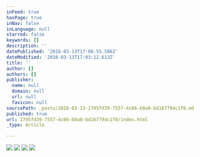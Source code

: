 ```yaml
---
inFeed: true
hasPage: true
inNav: false
inLanguage: null
starred: false
keywords: []
description: ''
datePublished: '2016-03-13T17:06:55.586Z'
dateModified: '2016-03-13T17:03:12.613Z'
title: ''
author: []
authors: []
publisher:
  name: null
  domain: null
  url: null
  favicon: null
sourcePath: _posts/2016-03-13-2795fd39-7557-4c66-b0a0-bd167794c1f0.md
published: true
url: 2795fd39-7557-4c66-b0a0-bd167794c1f0/index.html
_type: Article

---
```

![](https://the-grid-user-content.s3-us-west-2.amazonaws.com/d5183ab3-6848-4a0f-b089-8de55d2e36b6.jpg)
![](https://the-grid-user-content.s3-us-west-2.amazonaws.com/21bd4406-c166-44f6-829b-3f2601d5768c.jpg)
![](https://the-grid-user-content.s3-us-west-2.amazonaws.com/7bad7162-3cc6-4b2d-875f-61ffdc52e13a.jpg)
![](https://the-grid-user-content.s3-us-west-2.amazonaws.com/36300ef7-ced9-4656-8b1e-c0d7585dba72.jpg)